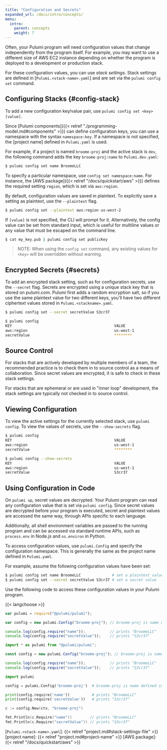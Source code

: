 ```yaml
---
title: "Configuration and Secrets"
expanded_url: /docs/intro/concepts/
menu:
  intro:
    parent: concepts
    weight: 7
---
```


Often, your Pulumi program will need configuration values that change independently from the program itself. For example, you may want to use a different size of AWS EC2 instance depending on whether the program is deployed to a development or production stack.

For these configuration values, you can use _stack settings_. Stack settings are defined in [`Pulumi.<stack-name>.yaml`] and are set via the `pulumi config set` command.

## Configuring Stacks {#config-stack}

To add a new configuration key/value pair, use `pulumi config set <key> [value]`.

Since [Pulumi components]({{< relref "./programming-model.md#components" >}}) can define configuration keys, you can use a namespace with the syntax  `namespace:key`. If a namespace is not specified, the [project name] defined in `Pulumi.yaml` is used.

For example, if a project is named `broome-proj` and the active stack is `dev`, the following command adds the key  `broome-proj:name` to `Pulumi.dev.yaml`:

```bash
$ pulumi config set name BroomeLLC
```

To specify a particular namespace, use `config set namespace:name`. For instance, the [AWS package]({{< relref "/docs/quickstart/aws" >}}) defines the required setting `region`, which is set via `aws:region`.

By default, configuration values are saved in plaintext. To explicitly save a setting as plaintext, use the `--plaintext` flag.

```bash
$ pulumi config set --plaintext aws:region us-west-2
```

If `[value]` is not specified, the CLI will prompt for it. Alternatively, the config value can be set from standard input, which is useful for multiline values or any value that must be escaped on the command line.

```bash
$ cat my_key.pub | pulumi config set publicKey
```

> NOTE: When using the `config set` command, any existing values for `<key>` will be overridden without warning.

## Encrypted Secrets {#secrets}

To add an encrypted stack setting, such as for configuration secrets, use the `--secret` flag. Secrets are encrypted using a unique stack key that is stored on pulumi.com. Pulumi first adds a random encryption salt, so if you use the same plaintext value for two different keys, you'll have two different ciphertext values stored in  `Pulumi.<stackname>.yaml`.

```bash
$ pulumi config set --secret secretValue S3cr37

$ pulumi config
KEY                                              VALUE
aws:region                                       us-west-1
secretValue                                      ********
```

## Source Control

For stacks that are actively developed by multiple members of a team, the recommended practice is to check them in to source control as a means of collaboration. Since secret values are encrypted, it is safe to check in these stack settings.

For stacks that are ephemeral or are used in "inner loop" development, the stack settings are typically not checked in to source control.

## Viewing Configuration

To view the active settings for the currently selected stack, use `pulumi config`. To view the values of secrets, use the `--show-secrets` flag.

```bash
$ pulumi config
KEY                                              VALUE
aws:region                                       us-west-1
secretValue                                      ********
```

```bash
$ pulumi config --show-secrets
KEY                                              VALUE
aws:region                                       us-west-1
secretValue                                      S3cr37
```

## Using Configuration in Code

On `pulumi up`, secret values are decrypted. Your Pulumi program can read any configuration value that is set via `pulumi config`. Since secret values are decrypted before your program is executed, secret and plaintext values are accessed the same way, through APIs specific to each language.

Additionally, all shell environment variables are passed to the running program and can be accessed via standard runtime APIs, such as `process.env` in Node.js and `os.environ` in Python.

To access configuration values, use `pulumi.Config` and specify the configuration namespace. This is generally the same as the project name defined in `Pulumi.yaml`.

For example, assume the following configuration values have been set:

```bash
$ pulumi config set name BroomeLLC              # set a plaintext value
$ pulumi config set --secret secretValue S3cr37 # set a secret value
```

Use the following code to access these configuration values in your Pulumi program.

{{< langchoose >}}

```javascript
var pulumi = require("@pulumi/pulumi");

var config = new pulumi.Config("broome-proj"); // broome-proj is name defined in Pulumi.yaml

console.log(config.require("name"));           // prints "BroomeLLC"
console.log(config.require("secretValue"));    // prints "S3cr37"
```

```typescript
import * as pulumi from "@pulumi/pulumi";

const config = new pulumi.Config("broome-proj"); // broome-proj is name defined in Pulumi.yaml

console.log(config.require("name"));           // prints "BroomeLLC"
console.log(config.require("secretValue"));    // prints "S3cr37"
```

```python
import pulumi

config = pulumi.Config('broome-proj')  # broome-proj is name defined in Pulumi.yaml

print(config.require('name'))          # prints "BroomeLLC"
print(config.require('secretValue'))   # prints "S3cr37"
```

```go
c := config.New(ctx, "broome-proj")

fmt.Println(c.Require("name"))        // prints "BroomeLLC"
fmt.Println(c.Require("secretValue")) // prints "S3cr37"
```

<!-- MARKDOWN LINKS -->

[`Pulumi.<stack-name>.yaml`]: {{< relref "project.md#stack-settings-file" >}}
[project name]: {{< relref "project.md#project-name" >}}
[AWS package]: {{< relref "/docs/quickstart/aws" >}}
